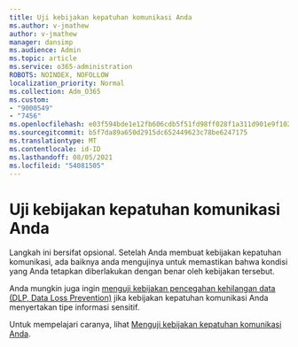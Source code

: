```yaml
---
title: Uji kebijakan kepatuhan komunikasi Anda
ms.author: v-jmathew
author: v-jmathew
manager: dansimp
ms.audience: Admin
ms.topic: article
ms.service: o365-administration
ROBOTS: NOINDEX, NOFOLLOW
localization_priority: Normal
ms.collection: Adm_O365
ms.custom:
- "9000549"
- "7456"
ms.openlocfilehash: e03f594bde1e12fb606cdb5f51fd98ff028f1a311d901e9f10241b027231c371
ms.sourcegitcommit: b5f7da89a650d2915dc652449623c78be6247175
ms.translationtype: MT
ms.contentlocale: id-ID
ms.lasthandoff: 08/05/2021
ms.locfileid: "54081505"
---
```

# <a name="test-your-communication-compliance-policy"></a>Uji kebijakan kepatuhan komunikasi Anda

Langkah ini bersifat opsional. Setelah Anda membuat kebijakan kepatuhan komunikasi, ada baiknya anda mengujinya untuk memastikan bahwa kondisi yang Anda tetapkan diberlakukan dengan benar oleh kebijakan tersebut.

Anda mungkin juga ingin [menguji kebijakan pencegahan kehilangan data (DLP, Data Loss Prevention)](https://go.microsoft.com/fwlink/?linkid=2110890) jika kebijakan kepatuhan komunikasi Anda menyertakan tipe informasi sensitif.

Untuk mempelajari caranya, lihat [Menguji kebijakan kepatuhan komunikasi Anda](https://go.microsoft.com/fwlink/?linkid=2111304).
